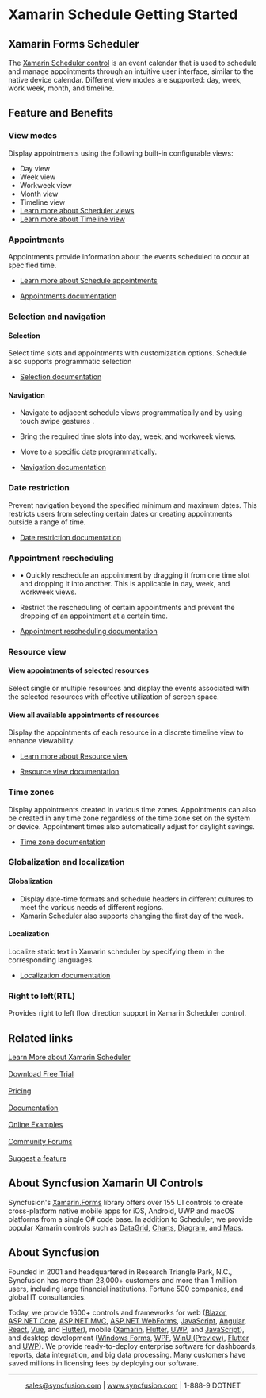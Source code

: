# Xamarin Schedule Getting Started
## Xamarin Forms Scheduler
The [Xamarin Scheduler control](https://www.syncfusion.com/xamarin-ui-controls/xamarin-scheduler?utm_source=github&utm_medium=listing&utm_campaign=xamarin-scheduler-github-samples) is an event calendar that is used to schedule and manage appointments through an intuitive user interface, similar to the native device calendar. Different view modes are supported: day, week, work week, month, and timeline.

## Feature and Benefits

### View modes

Display appointments using the following  built-in configurable views:

* Day view
* Week view
* Workweek view
* Month view
* Timeline view
* [Learn more about Scheduler views](https://www.syncfusion.com/xamarin-ui-controls/xamarin-scheduler/views?utm_source=github&utm_medium=listing&utm_campaign=xamarin-scheduler-github-samples)
* [Learn more about Timeline view](https://www.syncfusion.com/xamarin-ui-controls/xamarin-scheduler/timeline-view?utm_source=github&utm_medium=listing&utm_campaign=xamarin-scheduler-github-samples)

### Appointments

Appointments provide information about the events scheduled to occur at specified time.

* [Learn more about Schedule appointments](https://www.syncfusion.com/xamarin-ui-controls/xamarin-scheduler/appointments?utm_source=github&utm_medium=listing&utm_campaign=xamarin-scheduler-github-samples)

* [Appointments documentation](https://help.syncfusion.com/xamarin/scheduler/data-bindings?utm_source=github&utm_medium=listing&utm_campaign=xamarin-scheduler-github-samples)

### Selection and navigation

#### Selection

Select time slots and appointments with customization options. Schedule also supports programmatic selection

* [Selection documentation](https://help.syncfusion.com/xamarin/scheduler/dayview?utm_source=github&utm_medium=listing&utm_campaign=xamarin-scheduler-github-samples)

#### Navigation

*	Navigate to adjacent schedule views programmatically and by using touch swipe gestures .
*	Bring the required time slots into day, week, and workweek views.
*	Move to a specific date programmatically.

* [Navigation documentation](https://help.syncfusion.com/xamarin/scheduler/date-navigations?utm_source=github&utm_medium=listing&utm_campaign=xamarin-scheduler-github-samples)

### Date restriction

Prevent navigation beyond the specified minimum and maximum dates. This restricts users from selecting certain dates or creating appointments outside a range of time.

* [Date restriction documentation](https://help.syncfusion.com/xamarin/scheduler/date-navigations?utm_source=github&utm_medium=listing&utm_campaign=xamarin-scheduler-github-samples)

### Appointment rescheduling

* •	Quickly reschedule an appointment by dragging it from one time slot and dropping it into another. This is applicable in day, week, and workweek views.
* Restrict the rescheduling of certain appointments and prevent the dropping of an appointment at a certain time.

* [Appointment rescheduling documentation](https://help.syncfusion.com/xamarin/scheduler/drag-and-drop-appointments?utm_source=github&utm_medium=listing&utm_campaign=xamarin-scheduler-github-samples)

### Resource view

#### View appointments of selected resources

Select single or multiple resources and display the events associated with the selected resources with effective utilization of screen space.

#### View all available appointments of resources

Display the appointments of each resource in a discrete timeline view to enhance viewability.

* [Learn more about Resource view](https://www.syncfusion.com/xamarin-ui-controls/xamarin-scheduler/resource-view?utm_source=github&utm_medium=listing&utm_campaign=xamarin-scheduler-github-samples)

* [Resource view documentation](https://help.syncfusion.com/xamarin/scheduler/resource-view?utm_source=github&utm_medium=listing&utm_campaign=xamarin-scheduler-github-samples)

### Time zones
Display appointments created in various time zones. Appointments can also be created  in any time zone regardless of the time zone set on the system or device. Appointment times also automatically adjust  for daylight savings. 

* [Time zone documentation](https://help.syncfusion.com/xamarin/scheduler/timezone?utm_source=github&utm_medium=listing&utm_campaign=xamarin-scheduler-github-samples)

### Globalization and localization

#### Globalization

* Display date-time formats and schedule headers in different cultures to meet the various needs of different regions.
* Xamarin Scheduler also supports changing the first day of the week.

#### Localization

Localize static text in Xamarin scheduler by specifying them in the corresponding languages.

* [Localization documentation](https://help.syncfusion.com/xamarin/scheduler/localization?utm_source=github&utm_medium=listing&utm_campaign=xamarin-scheduler-github-samples)

### Right to left(RTL)
Provides right to left flow direction support in Xamarin Scheduler control.

## Related links
[Learn More about Xamarin Scheduler](https://www.syncfusion.com/xamarin-ui-controls/xamarin-scheduler/?utm_source=github&utm_medium=listing&utm_campaign=xamarin-scheduler-github-samples) <br/><br/>
[Download Free Trial](https://www.syncfusion.com/downloads?utm_source=github&utm_medium=listing&utm_campaign=xamarin-scheduler-github-samples) <br/><br/>
[Pricing](https://www.syncfusion.com/sales/products/xamarin?utm_source=github&utm_medium=listing&utm_campaign=xamarin-scheduler-github-samples) <br/><br/>
[Documentation](https://help.syncfusion.com/xamarin/scheduler/getting-started?utm_source=github&utm_medium=listing&utm_campaign=xamarin-scheduler-github-samples) <br/><br/>
[Online Examples](https://github.com/syncfusion/xamarin-demos/tree/master/Forms/Schedule?utm_source=github&utm_medium=listing&utm_campaign=xamarin-scheduler-github-samples) <br/><br/>
[Community Forums](https://www.syncfusion.com/forums/xamarin.forms/sfschedule?utm_source=github&utm_medium=listing&utm_campaign=xamarin-scheduler-github-samples) <br/><br/>
[Suggest a feature](https://www.syncfusion.com/feedback/xamarin-forms?utm_source=github&utm_medium=listing&utm_campaign=xamarin-scheduler-github-samples)

## About Syncfusion Xamarin UI Controls
Syncfusion's [Xamarin.Forms](https://www.syncfusion.com/xamarin-ui-controls?utm_source=github&utm_medium=listing&utm_campaign=xamarin-scheduler-github-samples) library offers over 155 UI controls to create cross-platform native mobile apps for iOS, Android, UWP and macOS platforms from a single C# code base. In addition to Scheduler, we provide popular Xamarin controls such as [DataGrid](https://www.syncfusion.com/xamarin-ui-controls/xamarin-datagrid?utm_source=github&utm_medium=listing&utm_campaign=xamarin-scheduler-github-samples),
[Charts](https://www.syncfusion.com/xamarin-ui-controls/xamarin-charts?utm_source=github&utm_medium=listing&utm_campaign=xamarin-scheduler-github-samples), [Diagram](https://www.syncfusion.com/xamarin-ui-controls/xamarin-diagram?utm_source=github&utm_medium=listing&utm_campaign=xamarin-scheduler-github-samples), and [Maps](https://www.syncfusion.com/xamarin-ui-controls/xamarin-maps?utm_source=github&utm_medium=listing&utm_campaign=xamarin-scheduler-github-samples).

## About Syncfusion
Founded in 2001 and headquartered in Research Triangle Park, N.C., Syncfusion has more than 23,000+ customers and more than 1 million users, including large financial institutions, Fortune 500 companies, and global IT consultancies.
 
Today, we provide 1600+ controls and frameworks for web
([Blazor](https://www.syncfusion.com/blazor-components?utm_source=github&utm_medium=listing&utm_campaign=xamarin-scheduler-github-samples),
[ASP.NET Core](https://www.syncfusion.com/aspnet-core-ui-controls?utm_source=github&utm_medium=listing&utm_campaign=xamarin-scheduler-github-samples),
[ASP.NET MVC](https://www.syncfusion.com/aspnet-mvc-ui-controls?utm_source=github&utm_medium=listing&utm_campaign=xamarin-scheduler-github-samples),
[ASP.NET WebForms](https://www.syncfusion.com/jquery/aspnet-web-forms-ui-controls?utm_source=github&utm_medium=listing&utm_campaign=xamarin-scheduler-github-samples),
[JavaScript](https://www.syncfusion.com/javascript-ui-controls?utm_source=github&utm_medium=listing&utm_campaign=xamarin-scheduler-github-samples),
[Angular](https://www.syncfusion.com/angular-ui-components?utm_source=github&utm_medium=listing&utm_campaign=xamarin-scheduler-github-samples),
[React](https://www.syncfusion.com/react-ui-components?utm_source=github&utm_medium=listing&utm_campaign=xamarin-scheduler-github-samples),
[Vue](https://www.syncfusion.com/vue-ui-components?utm_source=github&utm_medium=listing&utm_campaign=xamarin-scheduler-github-samples),
and 
[Flutter](https://www.syncfusion.com/flutter-widgets?utm_source=github&utm_medium=listing&utm_campaign=xamarin-scheduler-github-samples)),
mobile
([Xamarin](https://www.syncfusion.com/xamarin-ui-controls?utm_source=github&utm_medium=listing&utm_campaign=xamarin-scheduler-github-samples),
[Flutter](https://www.syncfusion.com/flutter-widgets?utm_source=github&utm_medium=listing&utm_campaign=xamarin-scheduler-github-samples),
[UWP](https://www.syncfusion.com/uwp-ui-controls?utm_source=github&utm_medium=listing&utm_campaign=xamarin-scheduler-github-samples),
and
[JavaScript](https://www.syncfusion.com/javascript-ui-controls?utm_source=github&utm_medium=listing&utm_campaign=xamarin-scheduler-github-samples)),
and desktop development ([Windows
Forms](https://www.syncfusion.com/winforms-ui-controls?utm_source=github&utm_medium=listing&utm_campaign=xamarin-scheduler-github-samples),
[WPF](https://www.syncfusion.com/wpf-controls?utm_source=github&utm_medium=listing&utm_campaign=xamarin-scheduler-github-samples),
[WinUI(Preview)](https://www.syncfusion.com/winui-controls?utm_source=github&utm_medium=listing&utm_campaign=xamarin-scheduler-github-samples),
[Flutter](https://www.syncfusion.com/flutter-widgets?utm_source=github&utm_medium=listing&utm_campaign=xamarin-scheduler-github-samples)
and
[UWP](https://www.syncfusion.com/uwp-ui-controls?utm_source=github&utm_medium=listing&utm_campaign=xamarin-scheduler-github-samples)).
We provide ready-to-deploy enterprise software for dashboards, reports,
data integration, and big data processing. Many customers have saved
millions in licensing fees by deploying our software.

		
<hr style="height:0.3px;border:none;color:lightgrey;background-color:lightgrey;" />

<p align="center">
  <a href="mailto:sales@syncfusion.com?Subject=Syncfusion Xamarin Scheduler - Github" target="_top">sales@syncfusion.com</a> | <a href="https://www.syncfusion.com?utm_source=github&utm_medium=listing&utm_campaign=xamarin-scheduler-github-samples">www.syncfusion.com</a> | 1-888-9 DOTNET <br>
</p>
